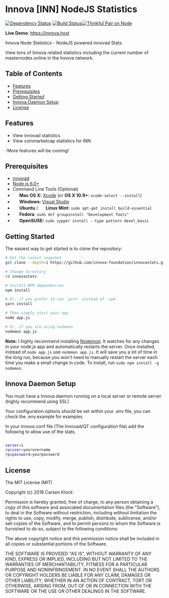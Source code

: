 
Innova [INN] NodeJS Statistics
=======================

[![Dependency Status](https://david-dm.org/innova-foundation/innovastats/status.svg?style=flat)](https://david-dm.org/innova-foundation/innovastats) [![Build Status](https://travis-ci.org/innova-foundation/innovastats.svg?branch=master)](https://travis-ci.org/innova-foundation/innovastats)[![Thinkful Pair on Node](https://tf-assets-staging.s3.amazonaws.com/badges/thinkful_repo_badge.svg)](http://start.thinkful.com/node/)

**Live Demo**: https://innova.host

Innova Node Statistics - NodeJS powered innovad Stats.

View tons of Innova related statistics including the current number of masternodes online in the Innova network.

Table of Contents
-----------------

- [Features](#features)
- [Prerequisites](#prerequisites)
- [Getting Started](#getting-started)
- [Innova Daemon Setup](#innova-daemon-setup)
- [License](#license)

Features
--------

- View innovad statistics
- View coinmarketcap statistics for INN

-More features will be coming!

Prerequisites
-------------

- [innovad](https://github.com/innova-foundation/innova)
- [Node.js 6.0+](http://nodejs.org)
- Command Line Tools (Optional)
 - <img src="http://deluge-torrent.org/images/apple-logo.gif" height="17">&nbsp;**Mac OS X:** [Xcode](https://itunes.apple.com/us/app/xcode/id497799835?mt=12) (or **OS X 10.9+**: `xcode-select --install`)
 - <img src="http://dc942d419843af05523b-ff74ae13537a01be6cfec5927837dcfe.r14.cf1.rackcdn.com/wp-content/uploads/windows-8-50x50.jpg" height="17">&nbsp;**Windows:** [Visual Studio](https://www.visualstudio.com/products/visual-studio-community-vs)
 - <img src="https://lh5.googleusercontent.com/-2YS1ceHWyys/AAAAAAAAAAI/AAAAAAAAAAc/0LCb_tsTvmU/s46-c-k/photo.jpg" height="17">&nbsp;**Ubuntu** / <img src="https://upload.wikimedia.org/wikipedia/commons/3/3f/Logo_Linux_Mint.png" height="17">&nbsp;**Linux Mint:** `sudo apt-get install build-essential`
 - <img src="http://i1-news.softpedia-static.com/images/extra/LINUX/small/slw218news1.png" height="17">&nbsp;**Fedora**: `sudo dnf groupinstall "Development Tools"`
 - <img src="https://en.opensuse.org/images/b/be/Logo-geeko_head.png" height="17">&nbsp;**OpenSUSE:** `sudo zypper install --type pattern devel_basis`

Getting Started
---------------

The easiest way to get started is to clone the repository:

```bash
# Get the latest snapshot
git clone --depth=1 https://github.com/innova-foundation/innovastats.git innovastats

# Change directory
cd innovastats

# Install NPM dependencies
npm install

# Or, if you prefer to use `yarn` instead of `npm`
yarn install

# Then simply start your app
node app.js

# Or, if you are using nodemon
nodemon app.js
```

**Note:** I highly recommend installing [Nodemon](https://github.com/remy/nodemon).
It watches for any changes in your  node.js app and automatically restarts the
server. Once installed, instead of `node app.js` use `nodemon app.js`. It will
save you a lot of time in the long run, because you won't need to manually
restart the server each time you make a small change in code. To install, run
`sudo npm install -g nodemon`.

Innova Daemon Setup
------------------

You must have a Innova daemon running on a local server or remote server (highly recommend using SSL)

Your configuration options should be set within your .env file, you can check the .env.example for examples

In your innova.conf file (The Innovad/QT configuration file) add the following to allow use of the stats.

```bash

server=1
rpcuser=yourusername
rpcpassword=yourpassword

```

License
-------

The MIT License (MIT)

Copyright (c) 2018 Carsen Klock

Permission is hereby granted, free of charge, to any person obtaining a copy of this software and associated documentation files (the "Software"), to deal in the Software without restriction, including without limitation the rights to use, copy, modify, merge, publish, distribute, sublicense, and/or sell copies of the Software, and to permit persons to whom the Software is furnished to do so, subject to the following conditions:

The above copyright notice and this permission notice shall be included in all copies or substantial portions of the Software.

THE SOFTWARE IS PROVIDED "AS IS", WITHOUT WARRANTY OF ANY KIND, EXPRESS OR IMPLIED, INCLUDING BUT NOT LIMITED TO THE WARRANTIES OF MERCHANTABILITY, FITNESS FOR A PARTICULAR PURPOSE AND NONINFRINGEMENT. IN NO EVENT SHALL THE AUTHORS OR COPYRIGHT HOLDERS BE LIABLE FOR ANY CLAIM, DAMAGES OR OTHER LIABILITY, WHETHER IN AN ACTION OF CONTRACT, TORT OR OTHERWISE, ARISING FROM, OUT OF OR IN CONNECTION WITH THE SOFTWARE OR THE USE OR OTHER DEALINGS IN THE SOFTWARE.
